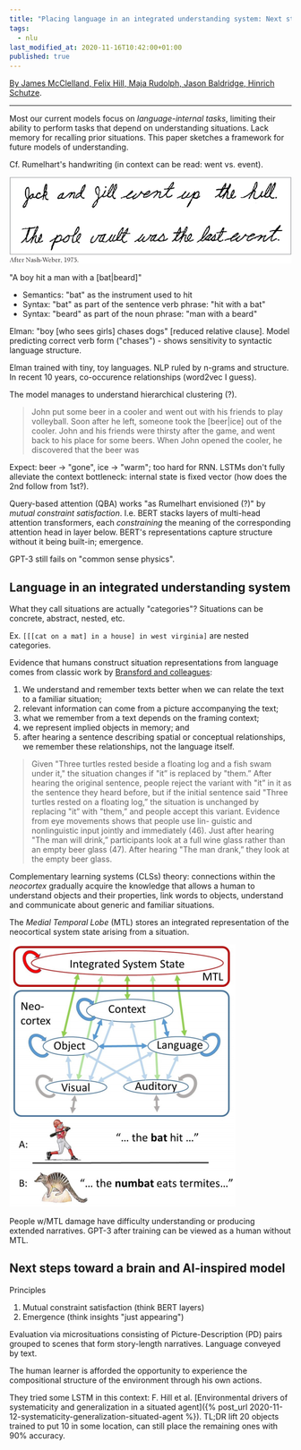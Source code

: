 ```yaml
---
title: "Placing language in an integrated understanding system: Next steps toward human-level performance in neural language models"
tags:
  - nlu
last_modified_at: 2020-11-16T10:42:00+01:00
published: true
---
```


[By James McClelland, Felix Hill, Maja Rudolph, Jason Baldridge, Hinrich Schutze](https://web.stanford.edu/~jlmcc/papers/McCEtAl20PlacingLanguageInAnIntegratedUnderstandingSystem.pdf).

---

Most our current models focus on *language-internal tasks*, limiting their
ability to perform tasks that depend on understanding situations.
Lack memory for recalling prior situations.
This paper sketches a framework for future models of understanding.

Cf. Rumelhart's handwriting (in context can be read: went vs. event).

![Rumelhart's handwriting](/assets/img/2020-11-16-rumelhart.png)

"A boy hit a man with a [bat|beard]"
* Semantics: "bat" as the instrument used to hit
* Syntax: "bat" as part of the sentence verb phrase: "hit with a bat"
* Syntax: "beard" as part of the noun phrase: "man with a beard"

Elman: "boy [who sees girls] chases dogs" [reduced relative clause].
Model predicting correct verb form ("chases") - shows sensitivity to syntactic
language structure.

Elman trained with tiny, toy languages. NLP ruled by n-grams and structure.
In recent 10 years, co-occurence relationships (word2vec I guess).

The model manages to understand hierarchical clustering (?).

> John put some beer in a cooler and went out with his friends to play
> volleyball. Soon after he left, someone took the [beer|ice] out of the cooler.
> John and his friends were thirsty after the game, and went back to his place
> for some beers. When John opened the cooler, he discovered that the beer was

Expect: beer → "gone", ice → "warm"; too hard for RNN.
LSTMs don't fully alleviate the context bottleneck: internal state is fixed
vector (how does the 2nd follow from 1st?).

Query-based attention (QBA)
works "as Rumelhart envisioned (?)" by *mutual constraint satisfaction*.
I.e. BERT stacks layers of multi-head attention transformers, each
*constraining* the meaning of the corresponding attention head in layer below.
BERT's representations capture structure without it being built-in; emergence.

GPT-3 still fails on "common sense physics".


## Language in an integrated understanding system

What they call situations are actually "categories"?
Situations can be concrete, abstract, nested, etc.

Ex. `[[[cat on a mat] in a house] in west virginia]` are nested categories.

Evidence that humans construct situation representations from language comes
from classic work by [Bransford and colleagues](https://www.sciencedirect.com/science/article/abs/pii/0010028572900035):
1. We understand and remember texts better when we can relate the text to a
   familiar situation;
2. relevant information can come from a picture accompanying the text;
3. what we remember from a text depends on the framing context;
4. we represent implied objects in memory; and
5. after hearing a sentence describing spatial or conceptual relationships, we
   remember these relationships, not the language itself.

> Given "Three turtles rested beside a floating log and a fish swam under it,"
> the situation changes if "it” is replaced by "them.” After hearing the
> original sentence, people reject the variant with "it” in it as the sentence
> they heard before, but if the initial sentence said "Three turtles rested on a
> floating log,” the situation is unchanged by replacing "it” with "them,” and
> people accept this variant.  Evidence from eye movements shows that people use
> lin- guistic and nonlinguistic input jointly and immediately (46). Just after
> hearing "The man will drink,” participants look at a full wine glass rather
> than an empty beer glass (47). After hearing "The man drank,” they look at the
> empty beer glass.

Complementary learning systems (CLSs) theory:
connections within the *neocortex* gradually acquire the knowledge that allows a
human to understand objects and their properties, link words to objects,
understand and communicate about generic and familiar situations.

The *Medial Temporal Lobe* (MTL) stores an integrated representation of the
neocortical system state arising from a situation.

![Sketch of the brain's understanding system](/assets/img/2020-11-16-brain-understanding-system.png)

People w/MTL damage have difficulty understanding or producing extended
narratives.
GPT-3 after training can be viewed as a human without MTL.


## Next steps toward a brain and AI-inspired model

Principles
1. Mutual constraint satisfaction (think BERT layers)
2. Emergence (think insights "just appearing")

Evaluation via microsituations consisting of Picture-Description (PD) pairs
grouped to scenes that form story-length narratives.
Language conveyed by text.

The human learner is afforded the opportunity to experience the compositional
structure of the environment through his own actions.

They tried some LSTM in this context: F. Hill et al. [Environmental drivers of
systematicity and generalization in a situated agent]({% post_url 2020-11-12-systematicity-generalization-situated-agent %}).
TL;DR lift 20 objects trained to put 10 in some location, can still place the
remaining ones with 90% accuracy.

